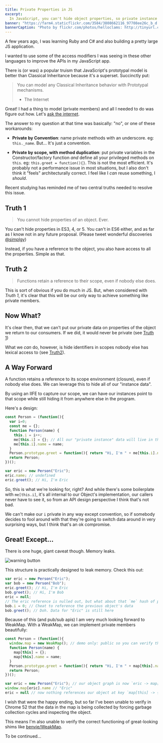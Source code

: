```yaml
---
title: Private Properties in JS
excerpt:
  In JavaScript, you can't hide object properties, so private instance properties are... impossible?
banner: "https://farm4.staticflickr.com/3584/3808662116_97708ee26c_b_d.jpg"
bannerCaption: "Photo by flickr.com/photos/helloclams: http://tinyurl.com/j29yr89"
---
```


A few years ago, I was learning Ruby and C# and also building a pretty large JS application.

I wanted to use some of the access modifiers I was seeing in these other languages to improve the APIs in my JavaScript app.

There is (or was) a popular truism that JavaScript's prototypal model is better than Classical Inheritance because it's a superset. Succinctly put:
 
> You can model any Classical Inheritance behavior with Prototypal mechanisms.
> - The Internet

Great! I had a thing to model (private members) and all I needed to do was figure out how. Let's [ask the internet](http://stackoverflow.com/questions/9572029/implementing-private-instance-variables-in-javascript).

The answer to my question at that time was basically: "no", or one of these workarounds:

* **Private by Convention**: name private methods with an underscore. eg: `this._name`. But... It's just a convention.

* **Private by scope, with method duplication**: put private variables in the Constructor/factory function *and* define all your privileged methods on `this`. eg: `this.greet = function(){}`. This is not the most efficient. It's probably not a performance issue in most situations, but I also don't think it "feels" architecturally correct. I feel like I *can* reuse something, I *should*.

Recent studying has reminded me of two central truths needed to resolve this issue.

## Truth 1

> You cannot hide properties of an object. Ever.

You can't hide properties in ES3, 4, or 5. You can't in ES6 either, and as far as I know not in any future proposal. (Please tweet wonderful discoveries [@simplgy](https://twitter.com/simplgy))

Instead, if you have a reference to the object, you also have access to all the properties. Simple as that.

## Truth 2

> Functions retain a reference to their scope, even if nobody else does.

This is sort of obvious if you do much in JS. But, when considered with *Truth 1*, it's clear that this will be our only way to achieve something like private members.

## Now What?

It's clear then, that we can't put our private data on properties of the object we return to our consumers. If we did, it would never be private (see [Truth 1](#truth-1))

What we *can* do, however, is hide identifiers in scopes nobody else has lexical access to (see [Truth2](#truth-2)).



## A Way Forward

A function retains a reference to its scope environment (closure), even if nobody else does. We can leverage this to hide all of our "instance data".

By using an IIFE to capture our scope, we can have our instances point to that scope while still hiding it from anywhere else in the program.

Here's a design:

```js
const Person = (function(){
  var i=0;
  const me = {};
  function Person(name) {
    this.i = i++;
    me[this.i] = {}; // All our "private instance" data will live in this hash
    me[this.i].name = name;
  }
  Person.prototype.greet = function(){ return "Hi, I'm " + me[this.i].name }
  return Person;
})();

var eric = new Person("Eric");
eric.name; // undefined
eric.greet(); // Hi, I'm Eric
```

So, this is what we're looking for, right? And while there's some boilerplate with `me[this.i]`, it's all internal to our Object's implementation, our callers never have to see it, so from an API design perspective I think that's not bad.

We can't make our `i` private in any way except convention, so if somebody decides to fool around with that they're going to switch data around in very surprising ways, but I think that's an ok compromise.

## Great! Except...

There is one huge, giant caveat though. Memory leaks.

![warning button](http://i.giphy.com/l0HlQsyujTwFgxXjy.gif)

This structure is practically designed to leak memory. Check this out:

```js
var eric = new Person("Eric");
var bob = new Person("Bob");
eric.greet(); // Hi, I'm Eric
bob.greet(); // Hi, I'm Bob
eric = null;
// The eric reference is nulled out, but what about that `me` hash of private data?
bob.i = 0; // Cheat to reference the previous object's data
bob.greet(); // Doh. Data for "Eric" is still here
```
    
Because of this (and pub/sub apis) I am very much looking forward to WeakMap. With a WeakMap, we can implement private members beautifully:

```js
const Person = (function(){
  window.map = new WeakMap(); // demo only: public so you can verify that the data is garbage collected
  function Person(name) {
    map[this] = {};
    map[this].name = name;
  }
  Person.prototype.greet = function(){ return "Hi, I'm " + map[this].name }
  return Person;
})();

var eric = new Person("Eric"); // our object graph is now `eric -> map[this] -> {name: "Eric"}`
window.map[eric].name // "Eric"
eric = null // now nothing references our object at key `map[this] -> {name: "Eric"}` and it can be garbage collected
```

I wish that were the happy ending, but so far I've been unable to verify in Chrome 52 that the data in the map is being collected by forcing garbage collection cycles and inspecting the object.

This means I'm also unable to verify the correct functioning of great-looking shims like [benvie/WeakMap](https://github.com/Benvie/WeakMap).

To be continued...